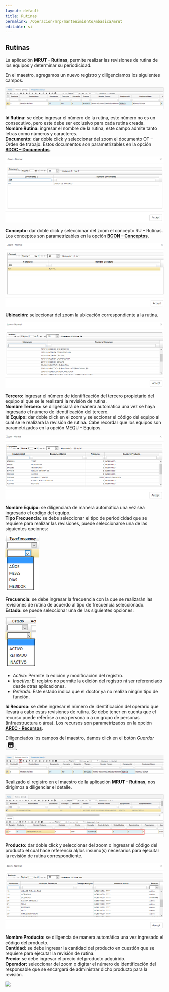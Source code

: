 ```yaml
---
layout: default
title: Rutinas
permalink: /Operacion/mrp/mantenimiento/mbasica/mrut
editable: si
---
```


## Rutinas


La aplicación **MRUT – Rutinas**, permite realizar las revisiones de rutina de los equipos y determinar su periodicidad.  

En el maestro, agregamos un nuevo registro y diligenciamos los siguientes campos.  


![](MRUT1.png)

**Id Rutina:** se debe ingresar el número de la rutina, este número no es un consecutivo, pero este debe ser exclusivo para cada rutina creada.  
**Nombre Rutina:** ingresar el nombre de la rutina, este campo admite tanto letras como números y caracteres.  
**Documento:** dar doble click y seleccionar del zoom el documento OT – Orden de trabajo. Estos documentos son parametrizables en la opción [**BDOC – Documentos**](https://github.com/OasisCom/Docs/blob/master/Operacion/common/bsistema/bdoc.md).  

![](DOC.png)

**Concepto:** dar doble click y seleccionar del zoom el concepto RU – Rutinas. Los conceptos son parametrizables en la opción [**BCON – Conceptos**](https://github.com/OasisCom/Docs/blob/master/Operacion/common/bsistema/bcon.md).  

![](CONCEPTO.png)

**Ubicación:** seleccionar del zoom la ubicación correspondiente a la rutina.  

![](UBICACION.png)

**Tercero:** ingresar el número de identificación del tercero propietario del equipo al que se le realizará la revisión de rutina.  
**Nombre Tercero:** se diligenciará de manera automática una vez se haya ingresado el número de identificación del tercero.  
**Id Equipo:** dar doble click en el zoom y seleccionar el código del equipo al cual se le realizará la revisión de rutina. Cabe recordar que los equipos son parametrizados en la opción MEQU – Equipos.  

![](EQUIPO.png)

**Nombre Equipo:** se diligenciará de manera automática una vez sea ingresado el código del equipo.  
**Tipo Frecuencia:** se debe seleccionar el tipo de periodicidad que se requiere para realizar las revisiones, puede seleccionarse una de las siguientes opciones:  

![](TIPOFREC.png)

**Frecuencia:** se debe ingresar la frecuencia con la que se realizarán las revisiones de rutina de acuerdo al tipo de frecuencia seleccionado.  
**Estado:** se puede seleccionar una de las siguientes opciones:  

![](ESTADO.png)

 * _Activo:_ Permite la edición y modificación del registro.  
 * _Inactivo:_ El registro no permite la edición del registro ni ser referenciado desde otras aplicaciones.  
 * _Retirado:_ Este estado indica que el doctor ya no realiza ningún tipo de función.  

**Id Recurso:** se debe ingresar el número de identificación del operario que llevará a cabo estas revisiones de rutina. Se debe tener en cuenta que el recurso puede referirse a una persona o a un grupo de personas (infraestructura o área).  Los recursos son parametrizados en la opción [**AREC - Recursos**](https://github.com/OasisCom/Docs/blob/master/Operacion/crm/proyecto/prbasica/arec.md).  

Diligenciados los campos del maestro, damos click en el botón _Guardar_  ![](GUARDAR.png).  

![](MRUT2.png)

Realizado el registro en el maestro de la aplicación **MRUT – Rutinas**, nos dirigimos a diligenciar el detalle.  

![](MRUT3.png)

**Producto:** dar doble click y seleccionar del zoom o ingresar el código del producto el cual hace referencia al/los insumo(s) necesarios para ejecutar la revisión de rutina correspondiente.  

![](PRODUCTO.png)

**Nombre Producto:** se diligencia de manera automática una vez ingresado el código del producto.  
**Cantidad:** se debe ingresar la cantidad del producto en cuestión que se requiere para ejecutar la revisión de rutina.  
**Precio:** se debe ingresar el precio del producto adquirido.  
**Operador:** seleccionar del zoom o digitar el número de identificación del responsable que se encargará de administrar dicho producto para la revisión.  

![](OPERADOR.png)







